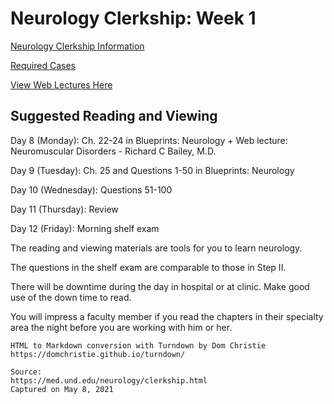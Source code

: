 # Neurology Clerkship: Week 1

[Neurology Clerkship Information](/usmle/neuro/course-information.html)

[Required Cases](/usmle/neuro/required-cases.html)

[View Web Lectures Here](https://capture.med.und.edu/Mediasite/Catalog/catalogs/neurology-classes)

## Suggested Reading and Viewing

Day 8 (Monday): Ch. 22-24 in Blueprints: Neurology + Web lecture: Neuromuscular Disorders - Richard C Bailey, M.D.

Day 9 (Tuesday): Ch. 25 and Questions 1-50 in Blueprints: Neurology

Day 10 (Wednesday): Questions 51-100

Day 11 (Thursday): Review

Day 12 (Friday): Morning shelf exam

The reading and viewing materials are tools for you to learn neurology.

The questions in the shelf exam are comparable to those in Step II.

There will be downtime during the day in hospital or at clinic. Make good use of the down time to read.

You will impress a faculty member if you read the chapters in their specialty area the night before you are working with him or her.

```
HTML to Markdown conversion with Turndown by Dom Christie
https://domchristie.github.io/turndown/

Source:
https://med.und.edu/neurology/clerkship.html
Captured on May 8, 2021
```